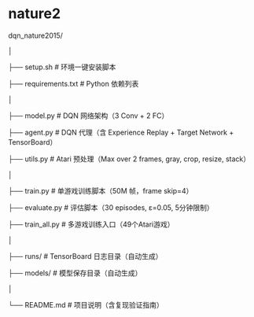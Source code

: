 # nature2





dqn_nature2015/

│

├── setup.sh                     # 环境一键安装脚本

├── requirements.txt             # Python 依赖列表

│

├── model.py                     # DQN 网络架构（3 Conv + 2 FC）

├── agent.py                     # DQN 代理（含 Experience Replay + Target Network + TensorBoard）

├── utils.py                     # Atari 预处理（Max over 2 frames, gray, crop, resize, stack）

│

├── train.py                     # 单游戏训练脚本（50M 帧，frame skip=4）

├── evaluate.py                  # 评估脚本（30 episodes, ε=0.05, 5分钟限制）

├── train_all.py                 # 多游戏训练入口（49个Atari游戏）

│

├── runs/                        # TensorBoard 日志目录（自动生成）

├── models/                      # 模型保存目录（自动生成）

│

└── README.md                    # 项目说明（含复现验证指南）
